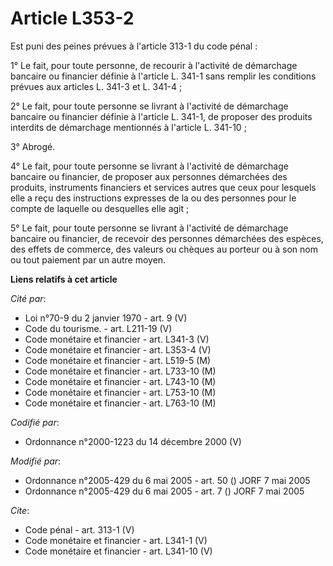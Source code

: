 # Article L353-2

Est puni des peines prévues à l'article 313-1 du code pénal : 

1° Le fait, pour toute personne, de recourir à l'activité de démarchage bancaire ou financier définie à l'article L. 341-1
sans remplir les conditions prévues aux articles L. 341-3 et L. 341-4 ; 

2° Le fait, pour toute personne se livrant à l'activité de démarchage bancaire ou financier définie à l'article L. 341-1, de
proposer des produits interdits de démarchage mentionnés à l'article L. 341-10 ; 

3° Abrogé. 

4° Le fait, pour toute personne se livrant à l'activité de démarchage bancaire ou financier, de proposer aux personnes
démarchées des produits, instruments financiers et services autres que ceux pour lesquels elle a reçu des instructions
expresses de la ou des personnes pour le compte de laquelle ou desquelles elle agit ; 

5° Le fait, pour toute personne se livrant à l'activité de démarchage bancaire ou financier, de recevoir des personnes
démarchées des espèces, des effets de commerce, des valeurs ou chèques au porteur ou à son nom ou tout paiement par un autre
moyen.

**Liens relatifs à cet article**

_Cité par_:

  - Loi n°70-9 du 2 janvier 1970 - art. 9 (V)
  - Code du tourisme. - art. L211-19 (V)
  - Code monétaire et financier - art. L341-3 (V)
  - Code monétaire et financier - art. L353-4 (V)
  - Code monétaire et financier - art. L519-5 (M)
  - Code monétaire et financier - art. L733-10 (M)
  - Code monétaire et financier - art. L743-10 (M)
  - Code monétaire et financier - art. L753-10 (M)
  - Code monétaire et financier - art. L763-10 (M)

_Codifié par_:

  - Ordonnance n°2000-1223 du 14 décembre 2000 (V)

_Modifié par_:

  - Ordonnance n°2005-429 du 6 mai 2005 - art. 50 () JORF 7 mai 2005
  - Ordonnance n°2005-429 du 6 mai 2005 - art. 7 () JORF 7 mai 2005

_Cite_:

  - Code pénal - art. 313-1 (V)
  - Code monétaire et financier - art. L341-1 (V)
  - Code monétaire et financier - art. L341-10 (V)
